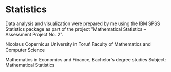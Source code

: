 # Statistics

Data analysis and visualization were prepared by me using the IBM SPSS Statistics package as part of the project "Mathematical Statistics – Assessment Project No. 2".

Nicolaus Copernicus University in Toruń
Faculty of Mathematics and Computer Science

Mathematics in Economics and Finance, Bachelor's degree studies
Subject: Mathematical Statistics
